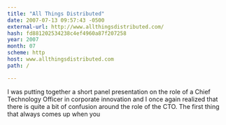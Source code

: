 ```yaml
---
title: "All Things Distributed"
date: 2007-07-13 09:57:43 -0500
external-url: http://www.allthingsdistributed.com/
hash: fd881202534238c4ef4960a87f207258
year: 2007
month: 07
scheme: http
host: www.allthingsdistributed.com
path: /

---
```


I was putting together a short panel presentation on the role of a Chief Technology Officer in corporate innovation and I once again realized that there is quite a bit of confusion around the role of the CTO. The first thing that always comes up when you
